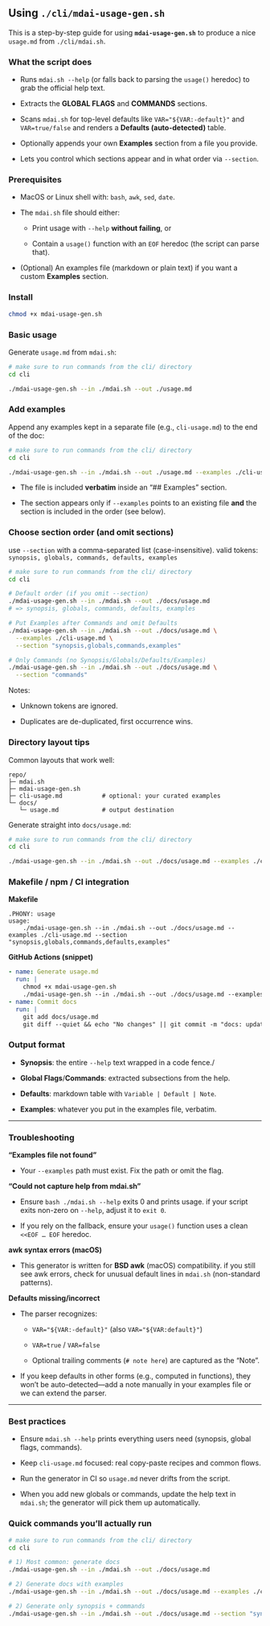 ## Using `./cli/mdai-usage-gen.sh`

This is a step-by-step guide for using **`mdai-usage-gen.sh`** to produce a nice `usage.md` from  `./cli/mdai.sh`.

### What the script does

* Runs `mdai.sh --help` (or falls back to parsing the `usage()` heredoc) to grab the official help text.

* Extracts the **GLOBAL FLAGS** and **COMMANDS** sections.

* Scans `mdai.sh` for top-level defaults like `VAR="${VAR:-default}"` and `VAR=true/false` and renders a **Defaults (auto-detected)** table.

* Optionally appends your own **Examples** section from a file you provide.

* Lets you control which sections appear and in what order via `--section`.

### Prerequisites

* MacOS or Linux shell with: `bash`, `awk`, `sed`, `date`.

* The `mdai.sh` file should either:

  * Print usage with `--help` **without failing**, or

  * Contain a `usage()` function with an `EOF` heredoc (the script can parse that).

* (Optional) An examples file (markdown or plain text) if you want a custom **Examples** section.

### Install

```bash
chmod +x mdai-usage-gen.sh
```

### Basic usage

Generate `usage.md` from `mdai.sh`:

```bash
# make sure to run commands from the cli/ directory
cd cli

./mdai-usage-gen.sh --in ./mdai.sh --out ./usage.md
```

### Add examples

Append any examples kept in a separate file (e.g., `cli-usage.md`) to the end of the doc:

```bash
# make sure to run commands from the cli/ directory
cd cli

./mdai-usage-gen.sh --in ./mdai.sh --out ./usage.md --examples ./cli-usage.md
```

* The file is included **verbatim** inside an “## Examples” section.

* The section appears only if `--examples` points to an existing file **and** the section is included in the order (see below).

### Choose section order (and omit sections)

use `--section` with a comma-separated list (case-insensitive). valid tokens:
`synopsis, globals, commands, defaults, examples`

```bash
# make sure to run commands from the cli/ directory
cd cli

# Default order (if you omit --section)
./mdai-usage-gen.sh --in ./mdai.sh --out ./docs/usage.md
# => synopsis, globals, commands, defaults, examples

# Put Examples after Commands and omit Defaults
./mdai-usage-gen.sh --in ./mdai.sh --out ./docs/usage.md \
  --examples ./cli-usage.md \
  --section "synopsis,globals,commands,examples"

# Only Commands (no Synopsis/Globals/Defaults/Examples)
./mdai-usage-gen.sh --in ./mdai.sh --out ./docs/usage.md \
  --section "commands"
```

Notes:

* Unknown tokens are ignored.

* Duplicates are de-duplicated, first occurrence wins.


### Directory layout tips

Common layouts that work well:

```
repo/
├─ mdai.sh
├─ mdai-usage-gen.sh
├─ cli-usage.md           # optional: your curated examples
└─ docs/
   └─ usage.md            # output destination
```

Generate straight into `docs/usage.md`:

```bash
# make sure to run commands from the cli/ directory
cd cli

./mdai-usage-gen.sh --in ./mdai.sh --out ./docs/usage.md --examples ./cli-usage.md
```

### Makefile / npm / CI integration

**Makefile**

```make
.PHONY: usage
usage:
	./mdai-usage-gen.sh --in ./mdai.sh --out ./docs/usage.md --examples ./cli-usage.md --section "synopsis,globals,commands,defaults,examples"
```

**GitHub Actions (snippet)**

```yaml
- name: Generate usage.md
  run: |
    chmod +x mdai-usage-gen.sh
    ./mdai-usage-gen.sh --in ./mdai.sh --out ./docs/usage.md --examples ./cli-usage.md
- name: Commit docs
  run: |
    git add docs/usage.md
    git diff --quiet && echo "No changes" || git commit -m "docs: update usage.md"
```

### Output format

* **Synopsis**: the entire `--help` text wrapped in a code fence./

* **Global Flags**/**Commands**: extracted subsections from the help.

* **Defaults**: markdown table with `Variable | Default | Note`.

* **Examples**: whatever you put in the examples file, verbatim.

----

### Troubleshooting

**“Examples file not found”**

* Your `--examples` path must exist. Fix the path or omit the flag.


**“Could not capture help from mdai.sh”**

* Ensure `bash ./mdai.sh --help` exits 0 and prints usage.
  if your script exits non-zero on `--help`, adjust it to `exit 0`.

* If you rely on the fallback, ensure your `usage()` function uses a clean `<<EOF … EOF` heredoc.


**awk syntax errors (macOS)**

* This generator is written for **BSD awk** (macOS) compatibility. if you still see awk errors, check for unusual default lines in `mdai.sh` (non-standard patterns).

**Defaults missing/incorrect**

* The parser recognizes:

  * `VAR="${VAR:-default}"` (also `VAR="${VAR:default}"`)

  * `VAR=true` / `VAR=false`

  * Optional trailing comments (`# note here`) are captured as the “Note”.

* If you keep defaults in other forms (e.g., computed in functions), they won’t be auto-detected—add a note manually in your examples file or we can extend the parser.

----

### Best practices

* Ensure `mdai.sh --help` prints everything users need (synopsis, global flags, commands).

* Keep `cli-usage.md` focused: real copy-paste recipes and common flows.

* Run the generator in CI so `usage.md` never drifts from the script.

* When you add new globals or commands, update the help text in `mdai.sh`; the generator will pick them up automatically.


### Quick commands you’ll actually run

```bash
# make sure to run commands from the cli/ directory
cd cli

# 1) Most common: generate docs
./mdai-usage-gen.sh --in ./mdai.sh --out ./docs/usage.md

# 2) Generate docs with examples
./mdai-usage-gen.sh --in ./mdai.sh --out ./docs/usage.md --examples ./cli-usage.md

# 2) Generate only synopsis + commands
./mdai-usage-gen.sh --in ./mdai.sh --out ./docs/usage.md --section "synopsis,commands"
```

